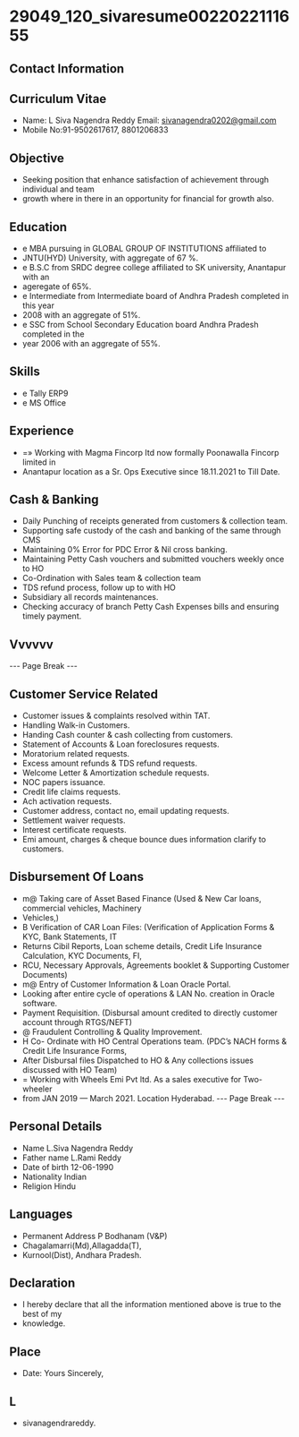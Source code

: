 # 29049_120_sivaresume0022022111655

## Contact Information



## Curriculum Vitae

* Name: L Siva Nagendra Reddy Email: sivanagendra0202@gmail.com
* Mobile No:91-9502617617, 8801206833


## Objective

* Seeking position that enhance satisfaction of achievement through individual and team
* growth where in there in an opportunity for financial for growth also.


## Education

* e MBA pursuing in GLOBAL GROUP OF INSTITUTIONS affiliated to
* JNTU(HYD) University, with aggregate of 67 %.
* e B.S.C from SRDC degree college affiliated to SK university, Anantapur with an
* ageregate of 65%.
* e Intermediate from Intermediate board of Andhra Pradesh completed in this year
* 2008 with an aggregate of 51%.
* e SSC from School Secondary Education board Andhra Pradesh completed in the
* year 2006 with an aggregate of 55%.


## Skills

* e Tally ERP9
* e MS Office


## Experience

* =» Working with Magma Fincorp Itd now formally Poonawalla Fincorp limited in
* Anantapur location as a Sr. Ops Executive since 18.11.2021 to Till Date.


## Cash & Banking

* Daily Punching of receipts generated from customers & collection team.
* Supporting safe custody of the cash and banking of the same through CMS
* Maintaining 0% Error for PDC Error & Nil cross banking.
* Maintaining Petty Cash vouchers and submitted vouchers weekly once to HO
* Co-Ordination with Sales team & collection team
* TDS refund process, follow up to with HO
* Subsidiary all records maintenances.
* Checking accuracy of branch Petty Cash Expenses bills and ensuring timely payment.


## Vvvvvv

--- Page Break ---


## Customer Service Related

* Customer issues & complaints resolved within TAT.
* Handling Walk-in Customers.
* Handing Cash counter & cash collecting from customers.
* Statement of Accounts & Loan foreclosures requests.
* Moratorium related requests.
* Excess amount refunds & TDS refund requests.
* Welcome Letter & Amortization schedule requests.
* NOC papers issuance.
* Credit life claims requests.
* Ach activation requests.
* Customer address, contact no, email updating requests.
* Settlement waiver requests.
* Interest certificate requests.
* Emi amount, charges & cheque bounce dues information clarify to customers.


## Disbursement Of Loans

* m@ Taking care of Asset Based Finance (Used & New Car loans, commercial vehicles, Machinery
* Vehicles,)
* B Verification of CAR Loan Files: (Verification of Application Forms & KYC, Bank Statements, IT
* Returns Cibil Reports, Loan scheme details, Credit Life Insurance Calculation, KYC Documents, FI,
* RCU, Necessary Approvals, Agreements booklet & Supporting Customer Documents)
* m@ Entry of Customer Information & Loan Oracle Portal.
* Looking after entire cycle of operations & LAN No. creation in Oracle software.
* Payment Requisition. (Disbursal amount credited to directly customer account through RTGS/NEFT)
* @ Fraudulent Controlling & Quality Improvement.
* H Co- Ordinate with HO Central Operations team. (PDC’s NACH forms & Credit Life Insurance Forms,
* After Disbursal files Dispatched to HO & Any collections issues discussed with HO Team)
* = Working with Wheels Emi Pvt ltd. As a sales executive for Two-wheeler
* from JAN 2019 — March 2021. Location Hyderabad.
--- Page Break ---


## Personal Details

* Name L.Siva Nagendra Reddy
* Father name L.Rami Reddy
* Date of birth 12-06-1990
* Nationality Indian
* Religion Hindu


## Languages

* Permanent Address P Bodhanam (V&P)
* Chagalamarri(Md),Allagadda(T),
* Kurnool(Dist), Andhara Pradesh.


## Declaration

* I hereby declare that all the information mentioned above is true to the best of my
* knowledge.


## Place

* Date: Yours Sincerely,


## L

* sivanagendrareddy.

